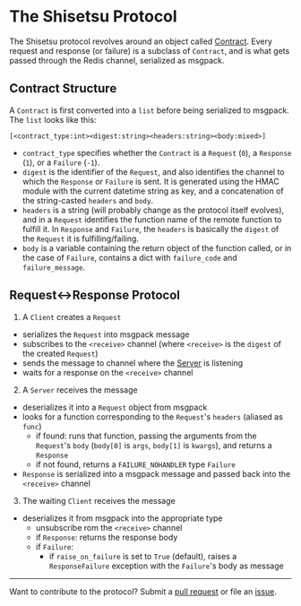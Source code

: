 # The Shisetsu Protocol

The Shisetsu protocol revolves around an object called [Contract](shisetsu/contract.py). Every request and response (or failure) is a subclass of `Contract`, and is what gets passed through the Redis channel, serialized as msgpack.

## Contract Structure

A `Contract` is first converted into a `list` before being serialized to msgpack. The `list` looks like this:

```
[<contract_type:int><digest:string><headers:string><body:mixed>]
```

- `contract_type` specifies whether the `Contract` is a `Request` (`0`), a `Response` (`1`), or a `Failure` (`-1`).
- `digest` is the identifier of the `Request`, and also identifies the channel to which the `Response` or `Failure` is sent. It is generated using the HMAC module with the current datetime string as key, and a concatenation of the string-casted `headers` and `body`.
- `headers` is a string (will probably change as the protocol itself evolves), and in a `Request` identifies the function name of the remote function to fulfill it. In `Response` and `Failure`, the `headers` is basically the `digest` of the `Request` it is fulfilling/failing.
- `body` is a variable containing the return object of the function called, or in the case of `Failure`, contains a dict with `failure_code` and `failure_message`.

## Request<->Response Protocol

1. A `Client` creates a `Request`
  - serializes the `Request` into msgpack message
  - subscribes to the `<receive>` channel (where `<receive>` is the `digest` of the created `Request`)
  - sends the message to channel where the [Server](shisetsu/server.py) is listening
  - waits for a response on the `<receive>` channel
2. A `Server` receives the message
  - deserializes it into a `Request` object from msgpack
  - looks for a function corresponding to the `Request`'s `headers` (aliased as `func`)
    - if found: runs that function, passing the arguments from the `Request`'s `body` (`body[0]` is `args`, `body[1]` is `kwargs`), and returns a `Response`
    - if not found, returns a `FAILURE_NOHANDLER` type `Failure`
  - `Response` is serialized into a msgpack message and passed back into the `<receive>` channel
3. The waiting `Client` receives the message
  - deserializes it from msgpack into the appropriate type
    - unsubscribe rom the `<receive>` channel
    - if `Response`: returns the response body
    - if `Failure`:
      - if `raise_on_failure` is set to `True` (default), raises a `ResponseFailure` exception with the `Failure`'s body as message
      
---

Want to contribute to the protocol? Submit a [pull request](https://github.com/kixpanganiban/shisetsu/pulls/) or file an [issue](https://github.com/kixpanganiban/shisetsu/issues/).
